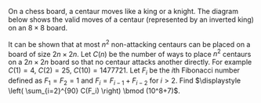 On a chess board, a centaur moves like a king or a knight. The diagram below shows the valid moves of a centaur (represented by an inverted king) on an $8 \times 8$ board.

It can be shown that at most $n^2$ non-attacking centaurs can be placed on a board of size $2n \times 2n$.
Let $C(n)$ be the number of ways to place $n^2$ centaurs on a $2n \times 2n$ board so that no centaur attacks another directly.
For example $C(1) = 4$, $C(2) = 25$, $C(10) = 1477721$.
Let $F_i$ be the $i$th Fibonacci number defined as $F_1 = F_2 = 1$ and $F_i = F_{i - 1} + F_{i - 2}$ for $i \gt 2$.
Find $\displaystyle \left( \sum_{i=2}^{90} C(F_i) \right) \bmod (10^8+7)$.